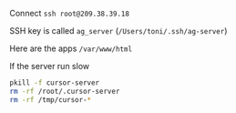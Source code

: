 Connect `ssh root@209.38.39.18`

SSH key is called `ag_server` (`/Users/toni/.ssh/ag-server`)

Here are the apps `/var/www/html`

If the server run slow
```bash
pkill -f cursor-server
rm -rf /root/.cursor-server
rm -rf /tmp/cursor-*
```